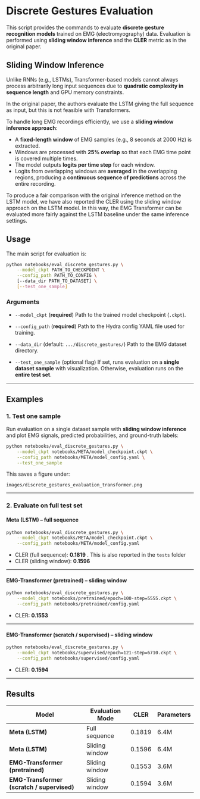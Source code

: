 # Discrete Gestures Evaluation

This script provides the commands to evaluate **discrete gesture recognition models** trained on EMG (electromyography) data.
Evaluation is performed using **sliding window inference** and the **CLER** metric as in the original paper.

## Sliding Window Inference

Unlike RNNs (e.g., LSTMs), Transformer-based models cannot always process arbitrarily long input sequences due to **quadratic complexity in sequence length** and GPU memory constraints.

In the original paper, the authors evaluate the LSTM giving the full sequence as input, but this is not feasible with Transformers.

To handle long EMG recordings efficiently, we use a **sliding window inference approach**:

* A **fixed-length window** of EMG samples (e.g., 8 seconds at 2000 Hz) is extracted.
* Windows are processed with **25% overlap** so that each EMG time point is covered multiple times.
* The model outputs **logits per time step** for each window.
* Logits from overlapping windows are **averaged** in the overlapping regions, producing a **continuous sequence of predictions** across the entire recording.

To produce a fair comparison with the original inference method on the LSTM model, we have also reported the CLER using the sliding window approach on the LSTM model. In this way, the EMG Transformer can be evaluated more fairly against the LSTM baseline under the same inference settings.

## Usage

The main script for evaluation is:

```bash
python notebooks/eval_discrete_gestures.py \
    --model_ckpt PATH_TO_CHECKPOINT \
    --config_path PATH_TO_CONFIG \
    [--data_dir PATH_TO_DATASET] \
    [--test_one_sample]
```

### Arguments

* `--model_ckpt` (**required**)
  Path to the trained model checkpoint (`.ckpt`).

* `--config_path` (**required**)
  Path to the Hydra config YAML file used for training.

* `--data_dir` (default: `.../discrete_gestures/`)
  Path to the EMG dataset directory.

* `--test_one_sample` (optional flag)
  If set, runs evaluation on a **single dataset sample** with visualization.
  Otherwise, evaluation runs on the **entire test set**.

---

## Examples

### 1. Test one sample

Run evaluation on a single dataset sample with **sliding window inference** and plot EMG signals, predicted probabilities, and ground-truth labels:

```bash
python notebooks/eval_discrete_gestures.py \
    --model_ckpt notebooks/META/model_checkpoint.ckpt \
    --config_path notebooks/META/model_config.yaml \
    --test_one_sample
```

This saves a figure under:

```
images/discrete_gestures_evaluation_transformer.png
```

---

### 2. Evaluate on full test set

#### Meta (LSTM) – full sequence

```bash
python notebooks/eval_discrete_gestures.py \
    --model_ckpt notebooks/META/model_checkpoint.ckpt \
    --config_path notebooks/META/model_config.yaml
```

* CLER (full sequence): **0.1819** . This is also reported in the `tests` folder
* CLER (sliding window): **0.1596**

---

#### EMG-Transformer (pretrained) – sliding window

```bash
python notebooks/eval_discrete_gestures.py \
    --model_ckpt notebooks/pretrained/epoch=100-step=5555.ckpt \
    --config_path notebooks/pretrained/config.yaml
```

* CLER: **0.1553**

---

#### EMG-Transformer (scratch / supervised) – sliding window

```bash
python notebooks/eval_discrete_gestures.py \
    --model_ckpt notebooks/supervised/epoch=121-step=6710.ckpt \
    --config_path notebooks/supervised/config.yaml
```

* CLER: **0.1594**

---

## Results

| Model                                      | Evaluation Mode | CLER   | Parameters |
| ------------------------------------------ | --------------- | ------ | ---------- |
| **Meta (LSTM)**                            | Full sequence   | 0.1819 | 6.4M       |
| **Meta (LSTM)**                            | Sliding window  | 0.1596 | 6.4M       |
| **EMG-Transformer (pretrained)**           | Sliding window  | 0.1553 | 3.6M       |
| **EMG-Transformer (scratch / supervised)** | Sliding window  | 0.1594 | 3.6M       |

